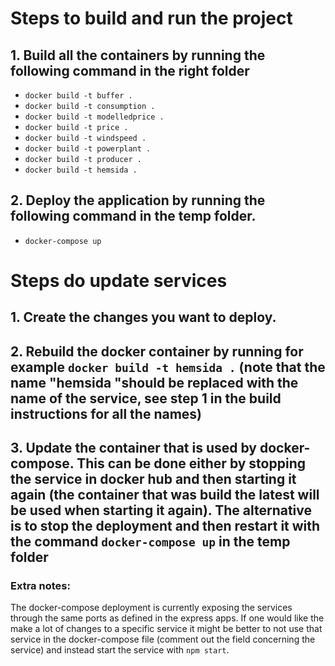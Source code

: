 # Steps to build and run the project

## 1. Build all the containers by running the following command in the right folder
 - `docker build -t buffer .`
 - `docker build -t consumption .`
 - `docker build -t modelledprice .`
 - `docker build -t price .`
 - `docker build -t windspeed .`
 - `docker build -t powerplant .`
 - `docker build -t producer .`
 - `docker build -t hemsida .`

## 2. Deploy the application by running the following command in the temp folder.
 - `docker-compose up`

# Steps do update services

## 1. Create the changes you want to deploy.

## 2. Rebuild the docker container by running for example `docker build -t hemsida .` (note that the name "hemsida "should be replaced with the name of the service, see step 1 in the build instructions for all the names)

## 3. Update the container that is used by docker-compose. This can be done either by stopping the service in docker hub and then starting it again (the container that was build the latest will be used when starting it again). The alternative is to stop the deployment and then restart it with the command `docker-compose up` in the temp folder

### Extra notes:
The docker-compose deployment is currently exposing the services through the same ports as defined in the express apps. If one would like the make a lot of changes to a specific service it might be better to not use that service in the docker-compose file (comment out the field concerning the service) and instead start the service with `npm start`.